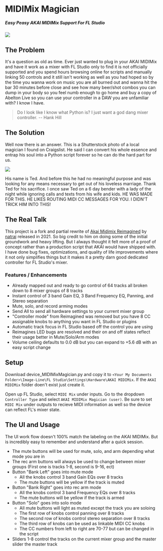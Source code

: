 # MIDIMix Magician

##### Easy Peasy AKAI MIDIMix Support For FL Studio

![](https://www.akaipro.com/assets/images/pdp/midi-mix/midimix_ortho_1200x750_web.jpg_c85a5d661225028785319086bc4e547c.jpg)

## The Problem
It's a question as old as time. Ever just wanted to plug in your AKAI MIDIMix and have it work as a mixer with FL Studio only to find it is not officially supported and you spend hours browsing online for scripts and manually linking 50 controls and it still isn't working as well as you had hoped so by the time you wanna work on music you are all burned out and wanna hit the bar 30 minutes before close and see how many beer/shot combos you can dump in your body so you feel numb enough to go home and buy a copy of Abelton Live so you can use your controller in a DAW you are unfamiliar with? I know I have.

> Do I look like I know what Python is? I just want a god dang mixer controller. -- Hank Hill

## The Solution

Well now there is an answer. This is a Shutterstock photo of a local magician I found on Craigslist. He said I can convert his whole essence and entrap his soul into a Python script forever so he can do the hard part for us.

![](https://www.shutterstock.com/image-photo/magician-bowler-hat-above-his-260nw-1276255153.jpg)

His name is Ted. And before this he had no meaningful purpose and was looking for any means necessary to get out of his loveless marriage. Thank Ted for his sacrifice. I once saw Ted on a 6 day bender with a lady of the night while ignoring calls and texts from his wife and kids. HE WAS MADE FOR THIS. HE LIKES ROUTING MIDI CC MESSAGES FOR YOU. I DIDN'T TRICK HIM INTO THIS!

## The Real Talk

This project is a fork and partial rewrite of [Akai Midimix Reimagined](https://forum.image-line.com/viewtopic.php?t=266822) by [natraj](https://support.image-line.com/action/profile/public?fu=1068) released in 2021. So big credit to him on doing some of the initial groundwork and heavy lifting. But I always thought it felt more of a proof of concept rather than a production script that AKAI would have shipped with. I have done bug fixes, optimizations, and quality of life improvements where it not only simplifies things but it makes it a pretty darn good dedicated controller for FL Studio's mixer.

### Features / Enhancements

- Already mapped out and ready to go control of 64 tracks all broken down to 8 mixer groups of 8 tracks
- Instant control of 3 band Gain EQ, 3 Band Frequency EQ, Panning, and Stereo separation
- Mute, solo, and record arming modes
- Send All to send all hardware settings to your current mixer group
- "Controller mode" from Reimagined was removed but you have 8 CC assignable knobs to anything you want in FL Studio or plugins
- Automatic track focus in FL Studio based off the control you are using
- Reimagines LED bugs are resolved and their on and off states reflect their usage better in Mute/Solo/Arm modes
- Volume ceiling defaults to 0.0 dB but you can expand to +5.6 dB with an easy script change

## Setup

Download device_MIDIMixMagician.py and copy it to
`<Your My Documents Folder>\Image-Line\FL Studio\Settings\Hardware\AKAI MIDIMix`. If  the `AKAI MIDIMix` folder doen't exist just create it.

Open up FL Studio, select `MIDI Mix` under inputs. Go to the dropdown `Controller Type` and select `AKAI MIDIMix Magician (user)`.  Be sure to set `MIDI Mix` under outputs to recieve MIDI information as well so the device can reflect FL's mixer state.

## The UI and Usage

The UI work flow doesn't 100% match the labeling on the AKAI MIDIMix. But is incredibly easy to remember and understand after a quick session.

- The mute buttons will be used for mute, solo, and arm depending what mode you are in
- The rec arm buttons will always be used to change between mixer groups (First one is tracks 1-8, second is 9-16, ect)
- Button "Bank Left" goes into mute mode
	- All the knobs control 3 band Gain EQs over 8 tracks
	- The mute buttons will be yellow if the track is muted
- Button "Bank Right" goes into rec arm mode
	- All the knobs control 3 band Frequency EQs over 8 tracks
	- The mute buttons will be yellow if the track is armed
- Button "Solo" goes into solo mode
	- All mute buttons will light as muted except the track you are soloing
	- The first row of knobs control panning over 8 tracks
	- The second row of knobs control stereo separation over 8 tracks
	- The third row of knobs can be used as linkable MIDI CC knobs
	- The CC numbers from left to right are 70-77 but can be changed in the script
 - Sliders 1-8 control the tracks on the current mixer group and the master slider the master track
